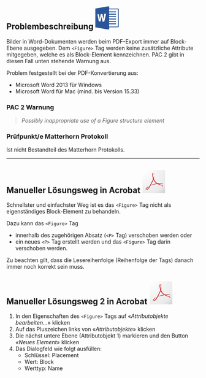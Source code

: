## Problembeschreibung ![](/assets/icon_word.gif)

Bilder in Word-Dokumenten werden beim PDF-Export immer auf Block-Ebene ausgegeben. Dem `<Figure>` Tag werden keine zusätzliche Attribute mitgegeben, welche es als Block-Element kennzeichnen. PAC 2 gibt in diesen Fall unten stehende Warnung aus.

Problem festgestellt bei der PDF-Konvertierung aus:

* Microsoft Word 2013 für Windows
* Microsoft Word für Mac \(mind. bis Version 15.33\)

### PAC 2 Warnung

> _Possibly inappropriate use of a Figure structure element_

### **Prüfpunkt/e Matterhorn Protokoll**

Ist nicht Bestandteil des Matterhorn Protokolls.

---

## Manueller Lösungsweg in Acrobat ![](/assets/icon_acrobat.gif)

Schnellster und einfachster Weg ist es das `<Figure>` Tag nicht als eigenständiges Block-Element zu behandeln.

Dazu kann das `<Figure>` Tag

* innerhalb des zugehörigen Absatz \(`<P>` Tag\) verschoben werden oder 
* ein neues `<P>` Tag erstellt werden und das `<Figure>` Tag darin verschoben werden.

Zu beachten gilt, dass die Lesereihenfolge \(Reihenfolge der Tags\) danach immer noch korrekt sein muss.

## Manueller Lösungsweg 2 in Acrobat ![](/assets/icon_acrobat.gif)

1. In den Eigenschaften des `<Figure>` Tags auf «_Attributobjekte bearbeiten…_» klicken
2. Auf das Pluszeichen links von «_Attributobjekte_» klicken
3. Die nächst untere Ebene \(Attributobjekt 1\) markieren und den Button _«Neues Element»_ klicken
4. Das Dialogfeld wie folgt ausfüllen:
   * Schlüssel: Placement
   * Wert: Block
   * Werttyp: Name



